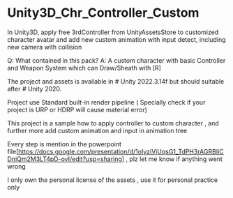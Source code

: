# Unity3D_Chr_Controller_Custom
In Unity3D, apply free 3rdController from UnityAssetsStore to customized character avatar and add new custom animation with input detect, including new camera with collision 

Q: What contained in this pack? A: A custom character with basic Controller and Weapon System which can Draw/Sheath with [R]

The project and assets is available in # Unity 2022.3.14f but should suitable after # Unity 2020.

Project use Standard built-in render pipeline ( Specially check if your project is URP or HDRP will cause material error)

This project is a sample how to apply controller to custom character , and further more add custom animation and input in animation tree

Every step is mention in the powerpoint file[https://docs.google.com/presentation/d/1oIyziVjUqsG1_TdPH3rAGRBIiCDniQm2M3LT4pD-ovI/edit?usp=sharing] , plz let me know if anything went wrong

I only own the personal license of the assets , use it for personal practice only
